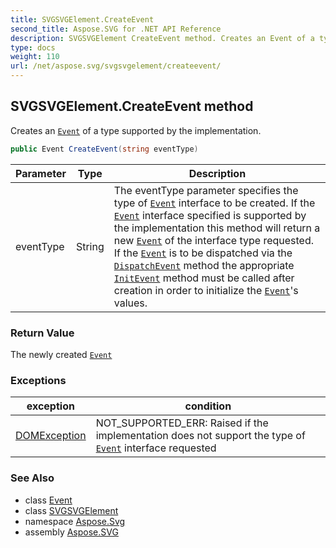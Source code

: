 ```yaml
---
title: SVGSVGElement.CreateEvent
second_title: Aspose.SVG for .NET API Reference
description: SVGSVGElement CreateEvent method. Creates an Event of a type supported by the implementation
type: docs
weight: 110
url: /net/aspose.svg/svgsvgelement/createevent/
---
```

## SVGSVGElement.CreateEvent method

Creates an [`Event`](../../../aspose.svg.dom.events/event/) of a type supported by the implementation.

```csharp
public Event CreateEvent(string eventType)
```

| Parameter | Type | Description |
| --- | --- | --- |
| eventType | String | The eventType parameter specifies the type of [`Event`](../../../aspose.svg.dom.events/event/) interface to be created.  If the [`Event`](../../../aspose.svg.dom.events/event/) interface specified is supported by the implementation this method will return a new [`Event`](../../../aspose.svg.dom.events/event/) of the interface type requested. If the [`Event`](../../../aspose.svg.dom.events/event/) is to be dispatched via the [`DispatchEvent`](../../../aspose.svg.dom/eventtarget/dispatchevent/) method the appropriate [`InitEvent`](../../../aspose.svg.dom.events/event/initevent/) method must be called after creation in order to initialize the [`Event`](../../../aspose.svg.dom.events/event/)'s values. |

### Return Value

The newly created [`Event`](../../../aspose.svg.dom.events/event/)

### Exceptions

| exception | condition |
| --- | --- |
| [DOMException](../../../aspose.svg.dom/domexception/) | NOT_SUPPORTED_ERR: Raised if the implementation does not support the type of [`Event`](../../../aspose.svg.dom.events/event/) interface requested |

### See Also

* class [Event](../../../aspose.svg.dom.events/event/)
* class [SVGSVGElement](../)
* namespace [Aspose.Svg](../../../aspose.svg/)
* assembly [Aspose.SVG](../../../)
